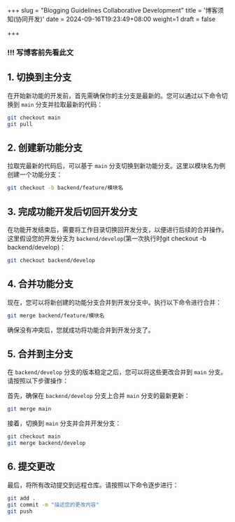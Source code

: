 +++
slug = "Blogging Guidelines Collaborative Development"
title = '博客须知(协同开发)'
date = 2024-09-16T19:23:49+08:00
weight=1
draft = false

+++

###  !!! 写博客前先看此文




## 1. 切换到主分支
在开始新功能的开发前，首先需确保你的主分支是最新的。您可以通过以下命令切换到 `main` 分支并拉取最新的代码：

```bash
git checkout main
git pull
```

## 2. 创建新功能分支

拉取完最新的代码后，可以基于 `main` 分支切换到新功能分支。这里以模块名为例创建一个功能分支：

```bash
git checkout -b backend/feature/模块名
```



## 3. 完成功能开发后切回开发分支

在功能开发结束后，需要将工作目录切换回开发分支，以便进行后续的合并操作。这里假设您的开发分支为 `backend/develop`(第一次执行时git checkout -b backend/develop)：

```bash
git checkout backend/develop
```



## 4. 合并功能分支

现在，您可以将新创建的功能分支合并到开发分支中。执行以下命令进行合并：

```bash
git merge backend/feature/模块名
```



确保没有冲突后，您就成功将功能合并到开发分支了。

## 5. 合并到主分支

在 `backend/develop` 分支的版本稳定之后，您可以将这些更改合并到 `main` 分支。请按照以下步骤操作：

首先，确保在 `backend/develop` 分支上合并 `main` 分支的最新更新：

```bash
git merge main
```



接着，切换到 `main` 分支并合并开发分支：

```bash
git checkout main
git merge backend/develop
```



## 6. 提交更改

最后，将所有改动提交到远程仓库。请按照以下命令逐步进行：

```bash
git add .
git commit -m "描述您的更改内容"
git push
```

